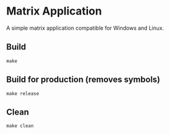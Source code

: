 # Matrix Application

A simple matrix application compatible for Windows and Linux.

## Build
```
make
```

## Build for production (removes symbols)
```
make release
```

## Clean
```
make clean
```